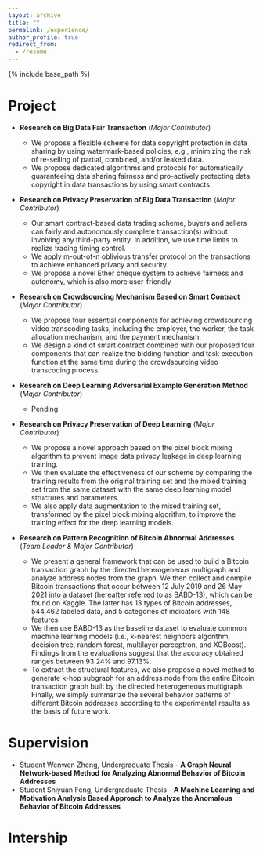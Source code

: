 ```yaml
---
layout: archive
title: ""
permalink: /experience/
author_profile: true
redirect_from:
  - /resume
---
```


{% include base_path %}

Project
======

* **Research on Big Data Fair Transaction** (*Major Contributor*)
  * We propose a flexible scheme for data copyright protection in data sharing by using watermark-based policies, e.g., minimizing the risk of re-selling of partial, combined, and/or leaked data.
  * We propose dedicated algorithms and protocols for automatically guaranteeing data sharing fairness and pro-actively protecting data copyright in data transactions by using smart contracts.

* **Research on Privacy Preservation of Big Data Transaction** (*Major Contributor*)
  * Our smart contract-based data trading scheme, buyers and sellers can fairly and autonomously complete transaction(s)
without involving any third-party entity. In addition, we use time limits to realize trading timing control.
  * We apply m-out-of-n oblivious transfer protocol on the transactions to achieve enhanced privacy and security.
  * We propose a novel Ether cheque system to achieve fairness and autonomy, which is also more user-friendly

* **Research on Crowdsourcing Mechanism Based on Smart Contract** (*Major Contributor*)
  * We propose four essential components for achieving crowdsourcing video transcoding tasks, including the employer, the worker, the task allocation mechanism, and the payment mechanism.
  * We design a kind of smart contract combined with our proposed four components that can realize the bidding function and task execution function at the same time during the crowdsourcing video transcoding process.

* **Research on Deep Learning Adversarial Example Generation Method** (*Major Contributor*)
  * Pending

* **Research on Privacy Preservation of Deep Learning** (*Major Contributor*)
  * We propose a novel approach based on the pixel block mixing algorithm to prevent image data privacy leakage in deep learning training. 
  * We then evaluate the effectiveness of our scheme by comparing the training results from the original training set and the mixed training set from the same dataset with the same deep learning model structures and parameters. 
  * We also apply data augmentation to the mixed training set, transformed by the pixel block mixing algorithm, to improve the training effect for the deep learning models.

* **Research on Pattern Recognition of Bitcoin Abnormal Addresses** (*Team Leader & Major Contributor*)
  * We present a general framework that can be used to build a Bitcoin transaction graph by the directed heterogeneous multigraph and analyze address nodes from the graph. We then collect and compile Bitcoin transactions that occur between 12 July 2019 and 26 May 2021 into a dataset (hereafter referred to as BABD-13), which can be found on Kaggle. The latter has 13 types of Bitcoin addresses, 544,462 labeled data, and 5 categories of indicators with 148 features. 
  * We then use BABD-13 as the baseline dataset to evaluate common machine learning models (i.e., k-nearest neighbors algorithm, decision tree, random forest, multilayer perceptron, and XGBoost). Findings from the evaluations suggest that the accuracy obtained ranges between 93.24% and 97.13%. 
  * To extract the structural features, we also propose a novel method to generate k-hop subgraph for an address node from the entire Bitcoin transaction graph built by the directed heterogeneous multigraph. Finally, we simply summarize the several behavior patterns of different Bitcoin addresses according to the experimental results as the basis of future work.

Supervision
======

* Student Wenwen Zheng, Undergraduate Thesis - **A Graph Neural Network-based Method for Analyzing Abnormal Behavior of Bitcoin Addresses** 
* Student Shiyuan Feng, Undergraduate Thesis - **A Machine Learning and Motivation Analysis Based Approach to Analyze the Anomalous Behavior of Bitcoin Addresses** 


Intership
======

  
